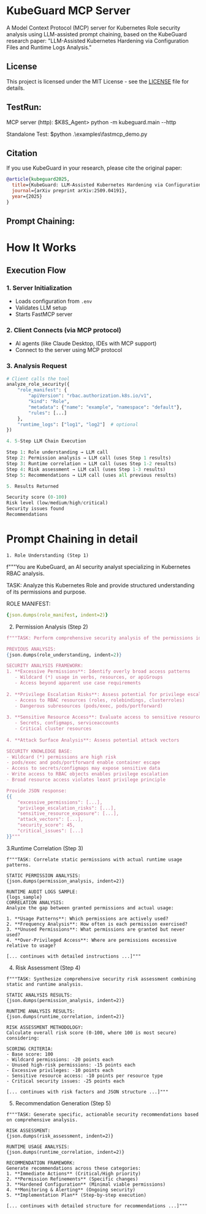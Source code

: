 # KubeGuard MCP Server

A Model Context Protocol (MCP) server for Kubernetes Role security analysis using LLM-assisted prompt chaining, based on the KubeGuard research paper: "LLM-Assisted Kubernetes Hardening via Configuration Files and Runtime Logs Analysis."

## License

This project is licensed under the MIT License - see the [LICENSE](LICENSE) file for details.

## TestRun:
MCP server (http):
$K8S_Agent> python -m kubeguard.main --http

Standalone Test:
$python .\examples\fastmcp_demo.py

## Citation

If you use KubeGuard in your research, please cite the original paper:

```bibtex
@article{kubeguard2025,
  title={KubeGuard: LLM-Assisted Kubernetes Hardening via Configuration Files and Runtime Logs Analysis},
  journal={arXiv preprint arXiv:2509.04191},
  year={2025}
}
```

## Prompt Chaining:
# How It Works

## Execution Flow

### 1. Server Initialization
- Loads configuration from `.env`
- Validates LLM setup
- Starts FastMCP server

### 2. Client Connects (via MCP protocol)
- AI agents (like Claude Desktop, IDEs with MCP support)
- Connect to the server using MCP protocol

### 3. Analysis Request
```python
# Client calls the tool
analyze_role_security({
    "role_manifest": {
        "apiVersion": "rbac.authorization.k8s.io/v1",
        "kind": "Role",
        "metadata": {"name": "example", "namespace": "default"},
        "rules": [...]
    },
    "runtime_logs": ["log1", "log2"]  # optional
})

4. 5-Step LLM Chain Execution

Step 1: Role understanding → LLM call
Step 2: Permission analysis → LLM call (uses Step 1 results)
Step 3: Runtime correlation → LLM call (uses Step 1-2 results)
Step 4: Risk assessment → LLM call (uses Step 1-3 results)
Step 5: Recommendations → LLM call (uses all previous results)

5. Results Returned

Security score (0-100)
Risk level (low/medium/high/critical)
Security issues found
Recommendations
```

# Prompt Chaining in detail

```
1. Role Understanding (Step 1)
```
f"""You are KubeGuard, an AI security analyst specializing in Kubernetes RBAC analysis.

TASK: Analyze this Kubernetes Role and provide structured understanding of its permissions and purpose.

ROLE MANIFEST:
```yaml
{json.dumps(role_manifest, indent=2)}
```
2. Permission Analysis (Step 2)
```python
f"""TASK: Perform comprehensive security analysis of the permissions identified in Step 1.

PREVIOUS ANALYSIS:
{json.dumps(role_understanding, indent=2)}

SECURITY ANALYSIS FRAMEWORK:
1. **Excessive Permissions**: Identify overly broad access patterns
   - Wildcard (*) usage in verbs, resources, or apiGroups
   - Access beyond apparent use case requirements
   
2. **Privilege Escalation Risks**: Assess potential for privilege escalation
   - Access to RBAC resources (roles, rolebindings, clusterroles)
   - Dangerous subresources (pods/exec, pods/portforward)
   
3. **Sensitive Resource Access**: Evaluate access to sensitive resources
   - Secrets, configmaps, serviceaccounts
   - Critical cluster resources
   
4. **Attack Surface Analysis**: Assess potential attack vectors

SECURITY KNOWLEDGE BASE:
- Wildcard (*) permissions are high risk
- pods/exec and pods/portforward enable container escape
- Access to secrets/configmaps may expose sensitive data
- Write access to RBAC objects enables privilege escalation
- Broad resource access violates least privilege principle

Provide JSON response:
{{
    "excessive_permissions": [...],
    "privilege_escalation_risks": [...],
    "sensitive_resource_exposure": [...],
    "attack_vectors": [...],
    "security_score": 45,
    "critical_issues": [...]
}}"""
```

3.Runtime Correlation (Step 3)
```
f"""TASK: Correlate static permissions with actual runtime usage patterns.

STATIC PERMISSION ANALYSIS:
{json.dumps(permission_analysis, indent=2)}

RUNTIME AUDIT LOGS SAMPLE:
{logs_sample}
CORRELATION ANALYSIS:
Analyze the gap between granted permissions and actual usage:

1. **Usage Patterns**: Which permissions are actively used?
2. **Frequency Analysis**: How often is each permission exercised?
3. **Unused Permissions**: What permissions are granted but never used?
4. **Over-Privileged Access**: Where are permissions excessive relative to usage?

[... continues with detailed instructions ...]"""

```
4. Risk Assessment (Step 4)

```
f"""TASK: Synthesize comprehensive security risk assessment combining static and runtime analysis.

STATIC ANALYSIS RESULTS:
{json.dumps(permission_analysis, indent=2)}

RUNTIME ANALYSIS RESULTS:
{json.dumps(runtime_correlation, indent=2)}

RISK ASSESSMENT METHODOLOGY:
Calculate overall risk score (0-100, where 100 is most secure) considering:

SCORING CRITERIA:
- Base score: 100
- Wildcard permissions: -20 points each
- Unused high-risk permissions: -15 points each
- Excessive privileges: -10 points each
- Sensitive resource access: -10 points per resource type
- Critical security issues: -25 points each

[... continues with risk factors and JSON structure ...]"""
```
5. Recommendation Generation (Step 5)
```
f"""TASK: Generate specific, actionable security recommendations based on comprehensive analysis.

RISK ASSESSMENT:
{json.dumps(risk_assessment, indent=2)}

RUNTIME USAGE ANALYSIS:
{json.dumps(runtime_correlation, indent=2)}

RECOMMENDATION FRAMEWORK:
Generate recommendations across these categories:
1. **Immediate Actions** (Critical/High priority)
2. **Permission Refinements** (Specific changes)
3. **Hardened Configuration** (Minimal viable permissions)
4. **Monitoring & Alerting** (Ongoing security)
5. **Implementation Plan** (Step-by-step execution)

[... continues with detailed structure for recommendations ...]"""
